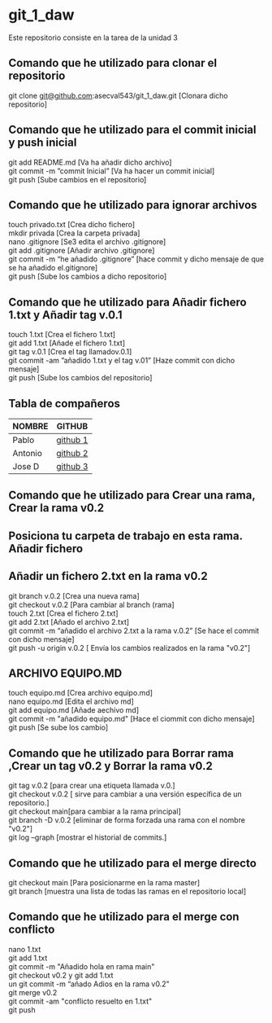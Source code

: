 # git_1_daw
Este repositorio  consiste en la tarea de la unidad 3 

## Comando que he  utilizado para clonar el repositorio
git clone git@github.com:asecval543/git_1_daw.git [Clonara dicho repositorio]<br>

## Comando que he utilizado para el commit inicial y push inicial
git add README.md [Va ha añadir dicho archivo]<br>
git commit -m ”commit Inicial” [Va ha hacer un commit inicial]<br>
git push [Sube cambios en el repositorio]<br>

## Comando que he utilizado para ignorar archivos
touch privado.txt [Crea dicho fichero]<br>
mkdir privada [Crea la carpeta privada]<br>
nano .gitignore [Se3 edita el archivo .gitignore]<br>
git add .gitignore [Añadir archivo .gitignore]<br>
git commit -m “he añadido  .gitignore” [hace commit y dicho mensaje  de que se ha añadido el.gitignore]<br>
git push [Sube los cambios a dicho repositorio]

## Comando que he  utilizado para Añadir fichero 1.txt y Añadir tag v.0.1
touch 1.txt [Crea el fichero 1.txt]<br>
git add 1.txt [Añade el fichero 1.txt]<br>
git tag v.0.1 [Crea el tag llamadov.0.1]<br>
git commit -am ”añadido 1.txt y el tag v.01” [Haze commit con dicho mensaje]<br>
git push [Sube los cambios del repositorio]

## Tabla de compañeros

| NOMBRE | GITHUB|
|--------|------|                   	 
| Pablo  | [github 1](https://github.com/pamadob/) |  
| Antonio| [github 2](https://github.com/anuncar621508)  |
| Jose D | [github 3](https://github.com/jjunlob074)   |

##  Comando que he  utilizado para Crear una rama, Crear la rama v0.2 
## Posiciona tu carpeta de trabajo en esta rama. Añadir fichero 
##  Añadir un fichero 2.txt en la rama v0.2

git branch v.0.2 [Crea una nueva rama]<br>
git checkout v.0.2 [Para cambiar al branch (rama]<br>
touch 2.txt [Crea el fichero 2.txt]<br>
git add 2.txt [Añado el archivo 2.txt]<br>
git commit -m “añadido el archivo 2.txt  a la rama v.0.2” [Se hace el commit con dicho mensaje]<br>
git push -u origin v.0.2 [ Envía los cambios realizados en la rama "v0.2"]

## ARCHIVO  EQUIPO.MD
touch equipo.md [Crea archivo equipo.md]<br>
nano equipo.md  [Edita el archivo md]<br>
git add equipo.md [Añade aechivo md]<br>
git commit -m "añadido equipo.md" [Hace el ciommit con dicho mensaje]<br>
git push [Se sube los cambio]<br>

## Comando que he utilizado para  Borrar rama ,Crear un tag v0.2 y Borrar la rama v0.2
git tag v.0.2 [para crear una etiqueta  llamada v.0.]<br>
git checkout v.0.2 [ sirve para cambiar a una versión específica de un repositorio.]<br>
git checkout main[para cambiar a la rama principal]<br>
git branch -D v.0.2  [eliminar de forma forzada una rama con el nombre "v0.2"]<br> 
git log –graph [mostrar el historial de commits.]

## Comando que he utilizado para  el merge directo
git checkout  main [Para posicionarme en la rama master]<br>
git branch [muestra una lista de todas las ramas en el repositorio local]<br>
## Comando que he utilizado para el merge con conflicto
nano 1.txt <br> 
git add 1.txt<br>
git commit -m "Añadido hola en rama main"<br> 
git checkout v0.2 y git add 1.txt <br>
un git commit -m “añado Adios en la rama v0.2"<br>
git merge v0.2 <br>
git commit -am "conflicto resuelto en 1.txt"<br>
 git push <br>
